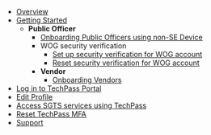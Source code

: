 - [Overview](home)
- [Getting Started](quickstart)
  - **Public Officer**
    - [Onboarding Public Officers using non-SE Device](onboard-public-officers-using-non-se-machines)
    - WOG security verification
      - [Set up security verification for WOG account](manage-security-verification-for-wog-account)
      - [Reset security verification for WOG account](reset-security-verification-for-wog-account)
    - **Vendor**
      - [Onboarding Vendors](onboard-vendors-to-techpass)
- [Log in to TechPass Portal](log-into-techpass-portal)
- [Edit Profile](edit-profile-using-non-se-gsib)
- [Access SGTS services using TechPass](access-sgts-services-using-techpass)
- [Reset TechPass MFA](reset-techpass-mfa-for-new-device)
- [Support](/support/overview.md)
